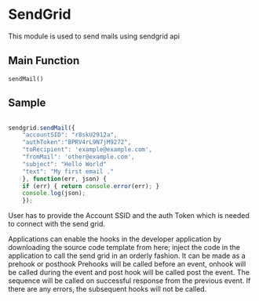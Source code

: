 # SendGrid
This module is used to send mails using sendgrid api 

## Main Function
    sendMail()
## Sample

```javascript

sendgrid.sendMail({
    "accountSID": "r8skU2912a",
    "authToken":"BPRV4rL9N7jM9272",
    "toRecipient": 'example@example.com',
    "fromMail": 'other@example.com',
    "subject": "Hello World"
    "text": "My first email ."
    }, function(err, json) {
    if (err) { return console.error(err); }
    console.log(json);
    });
```
User has to provide the Account SSID and the auth Token which is needed to connect with 
the send grid. 

Applications can enable the hooks in the developer application by downloading the source code template from here; 
inject the code in the application to call the send grid in an orderly fashion. It can be made as a prehook or posthook 
Prehooks will be called before an event, onhook will be called during the event and post hook will be called post 
the event. The sequence will be called on successful response from the previous event. If there are any errors,
the subsequent hooks will not be called.
